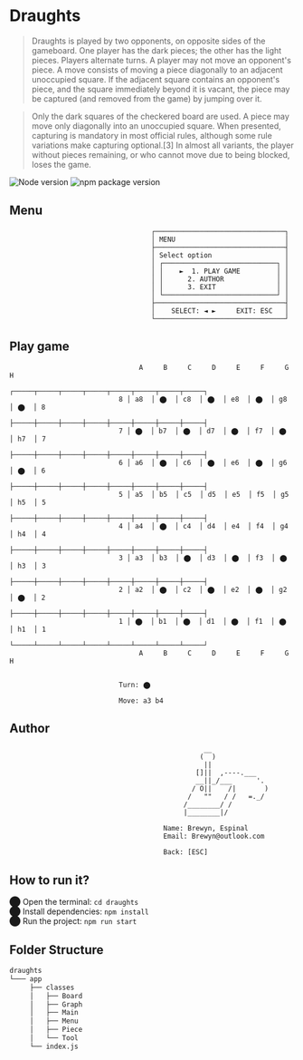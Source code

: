 # Draughts

> Draughts is played by two opponents, on opposite sides of the gameboard. One player has the dark pieces; the other has the light pieces. 
> Players alternate turns. A player may not move an opponent's piece. A move consists of moving a piece diagonally to an adjacent unoccupied square. 
> If the adjacent square contains an opponent's piece, and the square immediately beyond it is vacant, the piece may be captured (and removed from the game) by jumping over it.

> Only the dark squares of the checkered board are used. A piece may move only diagonally into an unoccupied square. When presented, capturing is mandatory in most official rules, although some rule variations make capturing optional.[3] In almost all variants, the player without pieces remaining, or who cannot move due to being blocked, loses the game.

 ![Node version](https://img.shields.io/badge/Node%20version->=v12.13.1-green)
 ![npm package version](https://img.shields.io/badge/npm%20package->=v6.12.1-green)

## Menu

                                       ┌────────────────────────────────┐
                                       │ MENU                           │
                                       ├────────────────────────────────┤
                                       │ Select option                  │
                                       │ ┌────────────────────────────┐ │
                                       │ │    ►  1. PLAY GAME         │ │
                                       │ │      2. AUTHOR             │ │
                                       │ │      3. EXIT               │ │
                                       │ └────────────────────────────┘ │
                                       ├────────────────────────────────┤
                                       │    SELECT: ◄ ►     EXIT: ESC   │
                                       └────────────────────────────────┘


## Play game

                                    A     B     C     D     E     F     G     H
                                 ┌─────┬─────┬─────┬─────┬─────┬─────┬─────┬─────┐
                               8 │ a8  │ ⬤  │ c8  │ ⬤  │ e8  │ ⬤  │ g8  │ ⬤  │ 8
                                 ├─────┼─────┼─────┼─────┼─────┼─────┼─────┼─────┤
                               7 │ ⬤  │ b7  │ ⬤  │ d7  │ ⬤  │ f7  │ ⬤  │ h7  │ 7
                                 ├─────┼─────┼─────┼─────┼─────┼─────┼─────┼─────┤
                               6 │ a6  │ ⬤  │ c6  │ ⬤  │ e6  │ ⬤  │ g6  │ ⬤  │ 6
                                 ├─────┼─────┼─────┼─────┼─────┼─────┼─────┼─────┤
                               5 │ a5  │ b5  │ c5  │ d5  │ e5  │ f5  │ g5  │ h5  │ 5
                                 ├─────┼─────┼─────┼─────┼─────┼─────┼─────┼─────┤
                               4 │ a4  │ ⬤  │ c4  │ d4  │ e4  │ f4  │ g4  │ h4  │ 4
                                 ├─────┼─────┼─────┼─────┼─────┼─────┼─────┼─────┤
                               3 │ a3  │ b3  │ ⬤  │ d3  │ ⬤  │ f3  │ ⬤  │ h3  │ 3
                                 ├─────┼─────┼─────┼─────┼─────┼─────┼─────┼─────┤
                               2 │ a2  │ ⬤  │ c2  │ ⬤  │ e2  │ ⬤  │ g2  │ ⬤  │ 2
                                 ├─────┼─────┼─────┼─────┼─────┼─────┼─────┼─────┤
                               1 │ ⬤  │ b1  │ ⬤  │ d1  │ ⬤  │ f1  │ ⬤  │ h1  │ 1
                                 └─────┴─────┴─────┴─────┴─────┴─────┴─────┴─────┘
                                    A     B     C     D     E     F     G     H


                               Turn: ⬤

                               Move: a3 b4
                               
 ## Author
                                        
                                                    __ 
                                                   (  )
                                                    ||
                                                  []||  ,----.___
                                                  __||_/___      '.
                                                 / O||    /|       )
                                                /   ""   / /   =._/
                                               /________/ /
                                               |________|/

                                          Name: Brewyn, Espinal
                                          Email: Brewyn@outlook.com

                                          Back: [ESC]
                                          
                                   
 ## How to run it?
⬤ Open the terminal: `cd draughts` <br/>
⬤ Install dependencies: `npm install` <br/>
⬤ Run the project: `npm run start`

                                       
## Folder Structure

  ```bash
  draughts
  └─── app
       ├── classes
       │   ├── Board
       │   ├── Graph
       │   ├── Main
       │   ├── Menu
       │   ├── Piece
       │   └── Tool
       └── index.js
   ```
